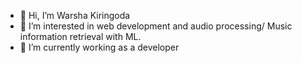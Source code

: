 - 👋 Hi, I’m Warsha Kiringoda
- 👀 I’m interested in web development and audio processing/ Music information retrieval with ML.
- 🌱 I’m currently working as a developer

<!---
Warsha97/Warsha97 is a ✨ special ✨ repository because its `README.md` (this file) appears on your GitHub profile.
You can click the Preview link to take a look at your changes.
--->
